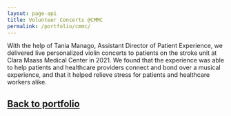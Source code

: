 ```yaml
---
layout: page-api
title: Volunteer Concerts @CMMC
permalink: /portfolio/cmmc/
---
```


With the help of Tania Manago, Assistant Director of Patient Experience, we delivered live personalized violin concerts to patients on the stroke unit at Clara Maass Medical Center in 2021. We found that the experience was able to help patients and healthcare providers connect and bond over a musical experience, and that it helped relieve stress for patients and healthcare workers alike.

<!-- To learn more about volunteering at Clara Maass Medical Center, please follow [this link.](https://www.rwjbh.org/clara-maass-medical-center/volunteer/) -->

## [Back to portfolio](https://tekne-creative.github.io/tekne/portfolio/#-performing-arts-)